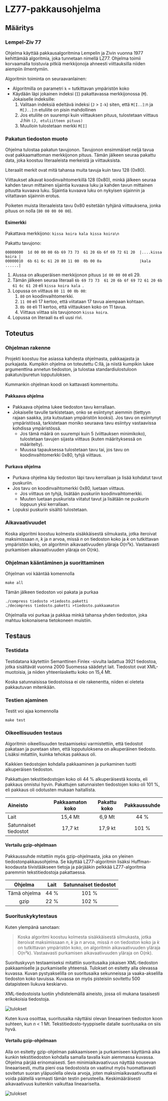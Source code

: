 # LZ77-pakkausohjelma

## Määritys

### Lempel-Ziv 77

Ohjelma käyttää pakkausalgoritmina Lempelin ja Zivin vuonna 1977 kehittämää algoritmia, joka tunnetaan nimellä LZ77. Ohjelma toimii korvaamalla toistuvia pitkiä merkkijonoja ahneesti viittauksilla niiden aiempiin ilmentymiin.

Algoritmin toiminta on seuraavanlainen:

- Algoritmilla on parametri `k` = tutkittavan ympäristön koko
- Käydään läpi jokainen indeksi (`I`) pakattavassa merkkijonossa (`M`). Jokaiselle indeksille:
	1. Valitaan indeksiä edeltävä indeksi (`J` > `I-k`) siten, että `M[I..]`:n ja `M[J..]`:n etuliite on pisin mahdollinen
	2. Jos etuliite on suurempi kuin viittauksen pituus, tulostetaan viittaus J:hin `(J, etuliitteen pituus)`
	3. Muulloin tulostetaan merkki `M[I]`

### Pakatun tiedoston muoto

Ohjelma tulostaa pakatun tavujonon. Tavujonon ensimmäiset neljä tavua ovat pakkaamattoman merkkijonon pituus. Tämän jälkeen seuraa pakattu data, joka koostuu literaaleista merkeistä ja viittauksista.

Literaalit merkit ovat mitä tahansa muita tavuja kuin tavu 128 (0x80).

Viittaukset alkavat koodinvaihtomerkillä 128 (0x80), minkä jälkeen seuraa kahden tavun mittainen sijaintia kuvaava luku ja kahden tavun mittainen pituutta kuvaava luku. Sijaintia kuvaava luku on nykyisen sijainnin ja viitattavan sijainnin erotus.

Poiketen muista literaaleista tavu 0x80 esitetään tyhjänä viittauksena, jonka pituus on nolla (`80 00 00 00 00`).

#### Esimerkki

Pakattava merkkijono: `kissa koira kala kissa koira\n`

Pakattu tavujono:

	00000000  1d 00 00 00 6b 69 73 73  61 20 6b 6f 69 72 61 20  |....kissa koira |
	00000010  6b 61 6c 61 20 80 11 00  0b 00 0a                 |kala ......|

1. Alussa on alkuperäisen merkkijonon pituus `1d 00 00 00` eli 29.
2. Tämän jälkeen seuraa literaali `6b 69 73 73  61 20 6b 6f 69 72 61 20 6b 61 6c 61 20` eli `kissa koira kala `.
3. Lopussa on viittaus `80 11 00 0b 00`:
	1. `80` on koodinvaihtomerkki.
	2. `11 00` eli 17 kertoo, että viitataan 17 tavua aiempaan kohtaan.
	3. `0b 00` eli 11 kertoo, että viittauksen koko on 11 tavua.
	4. Viittaus viittaa siis tavujonoon `kissa koira`.
4. Lopussa on literaali `0a` eli uusi rivi.

## Toteutus

### Ohjelman rakenne

Projekti koostuu itse asiassa kahdesta ohjelmasta, pakkaajasta ja purkajasta. Kumpikin ohjelma on toteutettu C:llä, ja niistä kumpikin lukee argumenttina annetun tiedoston, ja tulostaa standardiulostuloon pakatun/puretun lopputuloksen.

Kummankin ohjelman koodi on kattavasti kommentoitu.

#### Pakkaava ohjelma

- Pakkaava ohjelma lukee tiedoston tavu kerrallaan. 
- Jokaiselle tavulle tarkistetaan, onko se esiintynyt aiemmin (tiettyyn rajaan saakka, jota kutsutaan ympäristön kooksi). Jos tavu on esiintynyt ympäristössä, tarkistetaan moniko seuraava tavu esiintyy vastaavissa kohdissa ympäristössä.
  - Jos tämä määrä on suurempi kuin 5 (viittauksen minimikoko), tulostetaan tavujen sijasta viittaus (kuten määrityksessä on määritelty).
  - Muussa tapauksessa tulostetaan tavu tai, jos tavu on koodinvaihtomerkki 0x80, tyhjä viittaus.

#### Purkava ohjelma

- Purkava ohjelma käy tiedoston läpi tavu kerrallaan ja lisää kohdatut tavut puskuriin.
- Jos tavu on koodinvaihtomerkki 0x80, luetaan viittaus.
  - Jos viittaus on tyhjä, lisätään puskuriin koodinvaihtomerkki.
  - Muuten luetaan puskurista viitatut tavut ja lisätään ne puskurin loppuun yksi kerrallaan.
- Lopuksi puskurin sisältö tulostetaan.

### Aikavaativuudet

Koska algoritmi koostuu kolmesta sisäkkäisestä silmukasta, jotka iteroivat maksimissaan _n_, _k_ ja _n_ arvoa, missä _n_ on tiedoston koko ja _k_ on tutkittavan ympäristön koko, on algoritmin aikavaativuuden yläraja O(n²k). Vastaavasti purkamisen aikavaativuuden yläraja on O(nk).

### Ohjelman kääntäminen ja suorittaminen

Ohjelman voi kääntää komennolla

	make all

Tämän jälkeen tiedoston voi pakata ja purkaa

	./compress tiedosto >tiedosto.paketti
	./decompress tiedosto.paketti >tiedosto.pakkaamaton

Ohjelmalla voi purkaa ja pakkaa minkä tahansa yhden tiedoston, joka mahtuu kokonaisena tietokoneen muistiin.

## Testaus

### Testidata

Testidatana käytettiin Semanttinen Finlex -sivulta ladattua 3921 tiedostoa, jotka sisältävät vuonna 2000 Suomessa säädetyt lait. Tiedostot ovat XML-muotoisia, ja niiden yhteenlaskettu koko on 15,4 Mt.

Koska satunnaisissa tiedostoissa ei ole rakenentta, niiden ei oleteta pakkautuvan mitenkään.

### Testien ajaminen

Testit voi ajaa komennolla

	make test

### Oikeellisuuden testaus

Algoritmin oikeellisuuden testaamiseksi varmistettiin, että tiedostot pakataan ja puretaan siten, että lopputuloksena on alkuperäinen tiedosto. Lisäksi mitattiin, kuinka tehokas pakkaus oli.

Kaikkien tiedostojen kohdalla pakkaaminen ja purkaminen tuotti alkuperäisen tiedoston.

Pakkattujen tekstitiedostojen koko oli 44 % alkuperäisestä koosta, eli pakkaus onnistui hyvin. Pakattujen satunnaisten tiedostojen koko oli 101 %, eli pakkaus oli odotusten mukaan haitallista.

| Aineisto              | Pakkaamaton koko | Pakattu koko | Pakkaussuhde |
|:----------------------|:----------------:|:------------:|:------------:|
| Lait                  | 15,4 Mt          | 6,9 Mt       | 44 %         |
| Satunnaiset tiedostot | 17,7 kt          | 17,9 kt      | 101 %        |

#### Vertailu gzip-ohjelmaan

Pakkaussuhde mitattiin myös gzip-ohjelmasta, joka on yleinen tiedostonpakkausohjelma.
Se käyttää LZ77-algoritmin lisäksi Huffman-koodausta tiivistääkseen tietoja
ja pärjääkin pelkkää LZ77-algoritmia paremmin tekstitiedostoja pakattaessa.

| Ohjelma       | Lait | Satunnaiset tiedostot |
|:-------------:|:----:|:---------------------:|
| Tämä ohjelma  | 44 % | 101 %                 |
| gzip          | 22 % | 102 %                 |

### Suorituskykytestaus

Kuten ylempänä sanotaan:

> Koska algoritmi koostuu kolmesta sisäkkäisestä silmukasta, jotka iteroivat maksimissaan _n_, _k_ ja _n_ arvoa, missä _n_ on tiedoston koko ja _k_ on tutkittavan ympäristön koko, on algoritmin aikavaativuuden yläraja O(n²k). Vastaavasti purkamisen aikavaativuuden yläraja on O(nk).

Suorituskyvyn testaamiseksi mitattiin suoritusaika jokaisen XML-tiedoston pakkaamiselle ja purkamiselle yhteensä. Tulokset on esitetty alla olevassa kuvassa. Kuvan pystyakselilla on suoritusaika sekunneissa ja vaaka-akselilla tiedoston koko tavuissa. Kuvassa on myös pisteisiin sovitettu 500 datapisteen liukuva keskiarvo.

XML-tiedostoista luotiin yhdistelemällä aineisto, jossa oli mukana tasaisesti erikokoisia tiedostoja.

![tulokset](xml-suorituskyky.png)

Kuten kuva osoittaa, suoritusaika näyttäisi olevan lineaarinen tiedoston koon suhteen, kun _n_ < 1 Mt. Tekstitiedosto-tyyppiselle datalle suoritusaika on siis hyvä.

#### Vertailu gzip-ohjelmaan

Alla on esitetty gzip-ohjelman pakkaamiseen ja purkamiseen käyttämä aika kunkin tekstitiedoston kohdalla samalla tavalla kuin aiemmassa kuvassa. Ohjelma pärjää erinomaisesti. Sen minimiaikavaativuus näyttää nousevan lineaarisesti, mutta pieni osa tiedostoista on vaatinut myös huomattavasti sovitetun suoran yläpuolella olevia arvoja, joten maksimiaikavaativuutta ei voida päätellä varmasti tämän testin perusteella. Keskimääräisesti aikavaativuus kuitenkin vaikuttaa lineaariselta.

![tulokset](xml-suorituskyky-gzip.png)